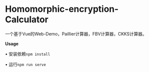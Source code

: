 # Homomorphic-encryption-Calculator
一个基于Vue的Web-Demo，Paillier计算器，FBV计算器，CKKS计算器。

**Usage**

• 安装依赖`npm install`

• 运行`npm run serve`